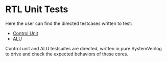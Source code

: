 # RTL Unit Tests

Here the user can find the directed testcases written to
test:
- [Control Unit](./friscv_rv32i_control_unit_testbench.sv)
- [ALU](./friscv_rv32i_alu_testbench.sv)

Control unit and ALU testsuites are directed, written in
pure SystemVerilog to drive and check the expected behaviors
of these cores.

